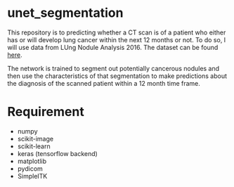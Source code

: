 # unet_segmentation
This repository is to predicting whether a CT scan is of a patient who either has or will develop lung cancer within the next 12 months or not.
To do so, I will use data from LUng Nodule Analysis 2016. The dataset can be found [here](https://luna16.grand-challenge.org/Download/).

The network is trained to segment out potentially cancerous nodules and then use the characteristics of that segmentation to make predictions about the diagnosis of the scanned patient within a 12 month time frame.


# Requirement

* numpy
* scikit-image
* scikit-learn
* keras (tensorflow backend)
* matplotlib
* pydicom
* SimpleITK
